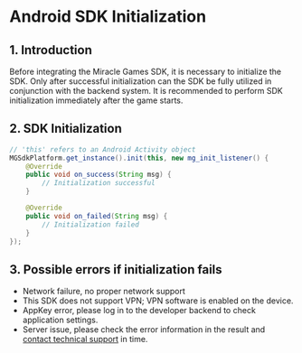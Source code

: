 # Android SDK Initialization

## 1. Introduction
Before integrating the Miracle Games SDK, it is necessary to initialize the SDK. Only after successful initialization can the SDK be fully utilized in conjunction with the backend system. It is recommended to perform SDK initialization immediately after the game starts.

## 2. SDK Initialization
```java
// 'this' refers to an Android Activity object
MGSdkPlatform.get_instance().init(this, new mg_init_listener() {
    @Override
    public void on_success(String msg) {
        // Initialization successful
    }

    @Override
    public void on_failed(String msg) {
        // Initialization failed
    }
});

```

## 3. Possible errors if initialization fails
* Network failure, no proper network support
* This SDK does not support VPN; VPN software is enabled on the device.
* AppKey error, please log in to the developer backend to check application settings.
* Server issue, please check the error information in the result and [contact technical support](contact.en.md) in time.